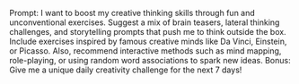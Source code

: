 Prompt: I want to boost my creative thinking skills through fun and unconventional exercises. Suggest a mix of brain teasers, lateral thinking challenges, and storytelling prompts that push me to think outside the box. Include exercises inspired by famous creative minds like Da Vinci, Einstein, or Picasso. Also, recommend interactive methods such as mind mapping, role-playing, or using random word associations to spark new ideas. Bonus: Give me a unique daily creativity challenge for the next 7 days!